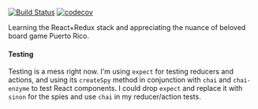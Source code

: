 [![Build Status](https://api.travis-ci.org/kyle-burke/rico.svg?branch=master)](https://api.travis-ci.org/kyle-burke/rico)
[![codecov](https://codecov.io/gh/kyle-burke/rico/branch/master/graph/badge.svg)](https://codecov.io/gh/kyle-burke/rico)

Learning the React+Redux stack and appreciating the nuance of beloved board game Puerto Rico.

#### Testing
Testing is a mess right now. I'm using `expect` for testing reducers and actions, and using its `createSpy` method in
conjunction with `chai` and `chai-enzyme` to test React components. I could drop `expect` and replace it with `sinon`
for the spies and use `chai` in my reducer/action tests.

